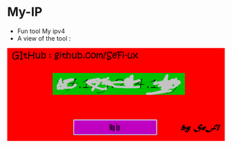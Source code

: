 # My-IP



- Fun tool My ipv4
- A view of the tool : 

<center><img src="https://github.com/SeFi-ux/My-IP/blob/main/Untitled.png"></center>
